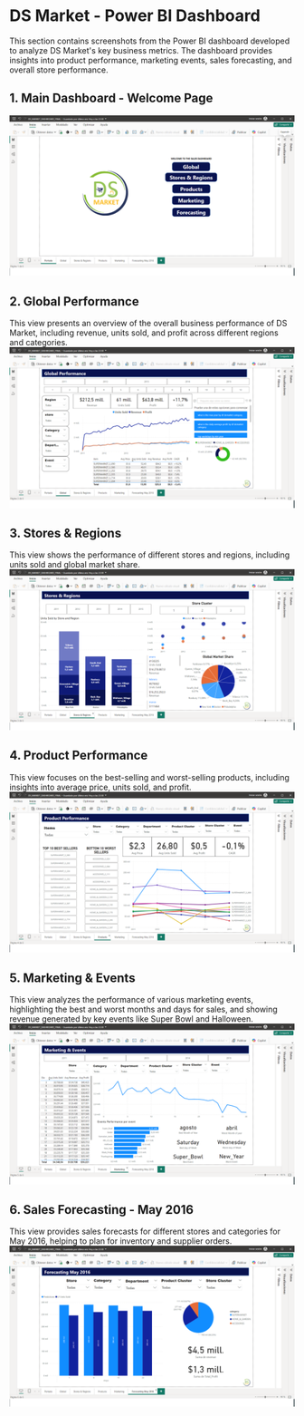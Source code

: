 # DS Market - Power BI Dashboard

This section contains screenshots from the Power BI dashboard developed to analyze DS Market's key business metrics. The dashboard provides insights into product performance, marketing events, sales forecasting, and overall store performance.

## 1. Main Dashboard - Welcome Page
![Portada](./images_readme/01_Portada.png)

## 2. Global Performance
This view presents an overview of the overall business performance of DS Market, including revenue, units sold, and profit across different regions and categories.
![Global Performance](./images_readme/02_Global.png)

## 3. Stores & Regions
This view shows the performance of different stores and regions, including units sold and global market share.
![Stores & Regions](./images_readme/03_Stores_and_Regions.png)

## 4. Product Performance
This view focuses on the best-selling and worst-selling products, including insights into average price, units sold, and profit.
![Product Performance](./images_readme/04_Products.png)

## 5. Marketing & Events
This view analyzes the performance of various marketing events, highlighting the best and worst months and days for sales, and showing revenue generated by key events like Super Bowl and Halloween.
![Marketing & Events](./images_readme/05_Marketing.png)

## 6. Sales Forecasting - May 2016
This view provides sales forecasts for different stores and categories for May 2016, helping to plan for inventory and supplier orders.
![Forecasting May 2016](./images_readme/06_Forecasting_May_2016.png)
